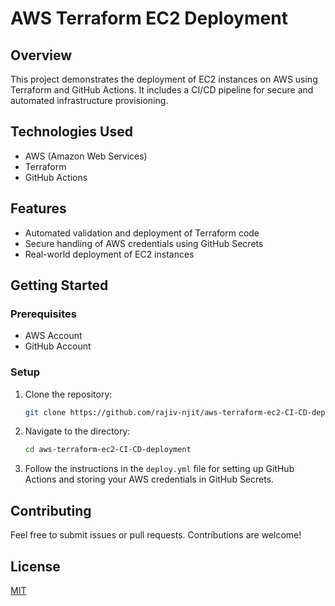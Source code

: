# AWS Terraform EC2 Deployment

## Overview
This project demonstrates the deployment of EC2 instances on AWS using Terraform and GitHub Actions. It includes a CI/CD pipeline for secure and automated infrastructure provisioning.

## Technologies Used
- AWS (Amazon Web Services)
- Terraform
- GitHub Actions

## Features
- Automated validation and deployment of Terraform code
- Secure handling of AWS credentials using GitHub Secrets
- Real-world deployment of EC2 instances

## Getting Started
### Prerequisites
- AWS Account
- GitHub Account

### Setup
1. Clone the repository:
    ```sh
    git clone https://github.com/rajiv-njit/aws-terraform-ec2-CI-CD-deployment.git
    ```
2. Navigate to the directory:
    ```sh
    cd aws-terraform-ec2-CI-CD-deployment
    ```
3. Follow the instructions in the `deploy.yml` file for setting up GitHub Actions and storing your AWS credentials in GitHub Secrets.

## Contributing
Feel free to submit issues or pull requests. Contributions are welcome!

## License
[MIT](LICENSE)
